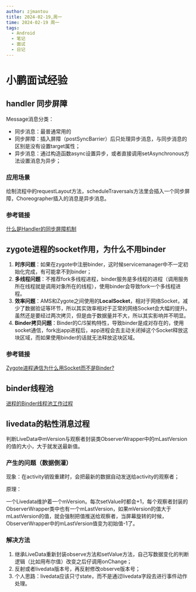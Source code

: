 ```yaml
---
author: zjmantou
title: 2024-02-19,周一
time: 2024-02-19 周一
tags:
  - Android
  - 笔记
  - 面试
  - 日记
---
```



# 小鹏面试经验

## handler 同步屏障
Message消息分类：
- 同步消息：最普通常用的
- 同步屏障：插入屏障（postSyncBarrier）后只处理异步消息，与同步消息的区别是没有设置target属性；
- 异步消息：通过构造函数async设置异步，或者直接调用setAsynchronous方法设置消息为异步；
### 应用场景
绘制流程中的requestLayout方法，scheduleTraversals方法里会插入一个同步屏障，Choreographer插入的消息是异步消息。 

### 参考链接
[什么是Handler的同步屏障机制](https://juejin.cn/post/6971981915934949390)


## zygote进程的socket作用，为什么不用binder

1. **时序问题**：如果在zygote中注册binder，这时候servicemanager中不一定初始化完成，有可能拿不到binder；
2. **多线程问题**：不推荐fork多线程进程，binder服务是多线程的进程（调用服务所在线程就是调用对象所在的线程），使用binder会导致fork一个多线程进程。
3. **效率问题**：AMS和Zygote之间使用的**LocalSocket**，相对于网络Socket，减少了数据验证等环节，所以其实效率相对于正常的网络Socket会大幅的提升。虽然还是要经过两次拷贝，但是由于数据量并不大，所以其实影响并不明显。
4. **Binder拷贝问题**：Binder的C/S架构特性，导致binder是成对存在的，使用socket通信，fork出app进程后，app进程会去主动关闭掉这个Socket释放这块区域，而如果使用binder的话就无法释放这块区域。

### 参考链接

[Zygote进程通信为什么用Socket而不是Binder?](https://zhuanlan.zhihu.com/p/664948640)

## binder线程池

[进程的Binder线程池工作过程](http://gityuan.com/2016/10/29/binder-thread-pool/)

## livedata的粘性消息过程

判断LiveData中mVersion与观察者封装类ObserverWrapper中的mLastVersion的值的大小，大于就发送最新值。

### 产生的问题（数据倒灌）

现象：在activity销毁重建时，会把最新的数据自动发送给activity的观察者；

原理： 

一个Livedata维护着一个mVersion。每次setValue时都会+1，每个观察者封装的ObserverWrapper类中也有一个mLastVersion，如果mVersion的值大于mLastVersion的值，就会强制把值推送给观察者，当屏幕旋转的时候，ObserverWrapper中的mLastVersion值变为初始值-1了。

### 解决方法

1. 继承LiveData重新封装observe方法和setValue方法，自己写数据变化的判断逻辑（比如用布尔值）改变之后仔调用onChange；
2. 反射或者livedata版本号，再反射修改observe版本号；
3. 个人思路：livedata应该只寸state，而不是通过livedata字段去进行事件动作处理。

 
